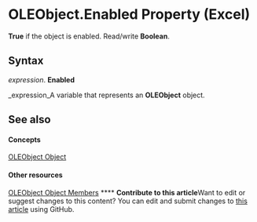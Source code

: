 
# OLEObject.Enabled Property (Excel)

 **True** if the object is enabled. Read/write **Boolean**.


## Syntax

 _expression_. **Enabled**

 _expression_A variable that represents an  **OLEObject** object.


## See also


#### Concepts


 [OLEObject Object](bc3ef12d-1531-6c21-71ab-3df6bb851f3b.md)
#### Other resources


 [OLEObject Object Members](fcee0a0a-a270-9f03-37f6-eb5989797bba.md)
****   **Contribute to this article**Want to edit or suggest changes to this content? You can edit and submit changes to  [this article](https://github.com/jhershey00/VBA_Excel_Test/OpenXMLCon/articles/90dc73f6-7b58-c1dd-bc18-081530308543.md) using GitHub.


